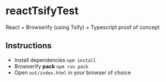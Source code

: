 # reactTsifyTest
React + Browserify (using Tsify) + Typescript proof of concept

## Instructions

* Install dependencies `npm install`
* Browserify **pack** `npm run pack`
* Open `out/index.html` in your browser of choice
